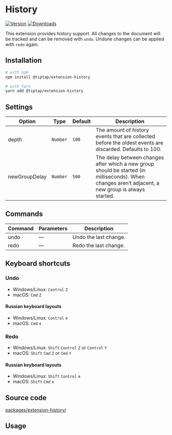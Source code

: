 # History
[![Version](https://img.shields.io/npm/v/@tiptap/extension-history.svg?label=version)](https://www.npmjs.com/package/@tiptap/extension-history)
[![Downloads](https://img.shields.io/npm/dm/@tiptap/extension-history.svg)](https://npmcharts.com/compare/@tiptap/extension-history?minimal=true)

This extension provides history support. All changes to the document will be tracked and can be removed with `undo`. Undone changes can be applied with `redo` again.

## Installation
```bash
# with npm
npm install @tiptap/extension-history

# with Yarn
yarn add @tiptap/extension-history
```

## Settings
| Option        | Type     | Default | Description                                                                                                                                         |
| ------------- | -------- | ------- | --------------------------------------------------------------------------------------------------------------------------------------------------- |
| depth         | `Number` | `100`   | The amount of history events that are collected before the oldest events are discarded. Defaults to 100.                                            |
| newGroupDelay | `Number` | `500`   | The delay between changes after which a new group should be started (in milliseconds). When changes aren’t adjacent, a new group is always started. |

## Commands
| Command | Parameters | Description           |
| ------- | ---------- | --------------------- |
| undo    | —          | Undo the last change. |
| redo    | —          | Redo the last change. |

## Keyboard shortcuts
### Undo
* Windows/Linux: `Control`&nbsp;`Z`
* macOS: `Cmd`&nbsp;`Z`
#### Russian keyboard layouts
* Windows/Linux: `Control`&nbsp;`я`
* macOS: `Cmd`&nbsp;`я`

### Redo
* Windows/Linux: `Shift`&nbsp;`Control`&nbsp;`Z` or `Control`&nbsp;`Y`
* macOS: `Shift`&nbsp;`Cmd`&nbsp;`Z` or `Cmd`&nbsp;`Y`
#### Russian keyboard layouts
* Windows/Linux: `Shift`&nbsp;`Control`&nbsp;`я`
* macOS: `Shift`&nbsp;`Cmd`&nbsp;`я`

## Source code
[packages/extension-history/](https://github.com/ueberdosis/tiptap/blob/main/packages/extension-history/)

## Usage
<tiptap-demo name="Extensions/History"></tiptap-demo>
